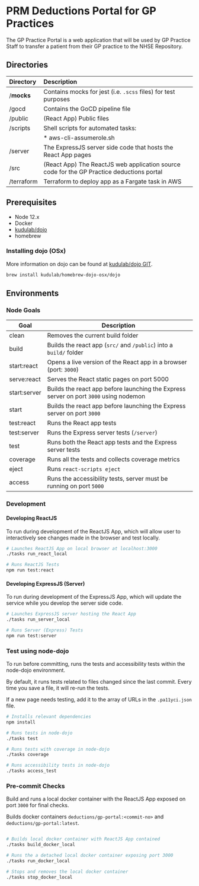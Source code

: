 # PRM Deductions Portal for GP Practices

The GP Practice Portal is a web application that will be used by GP Practice Staff to transfer a patient from 
their GP practice to the NHSE Repository.

## Directories

| Directory     | Description                                                                               | 
|:--------------|:------------------------------------------------------------------------------------------|
| /__mocks__    | Contains mocks for jest (i.e. `.scss` files) for test purposes
| /gocd         | Contains the GoCD pipeline file                                                           |
| /public       | (React App) Public files                                                                  |
| /scripts      | Shell scripts for automated tasks:                                                        |
|               |   *  aws-cli-assumerole.sh                                                                |
| /server       | The ExpressJS server side code that hosts the React App pages                             |
| /src          | (React App) The ReactJS web application source code for the GP Practice deductions portal |
| /terraform    | Terraform to deploy app as a Fargate task in AWS                                          |


## Prerequisites

* Node 12.x
* Docker
* [kudulab/dojo](https://github.com/kudulab/dojo)
* homebrew

### Installing dojo (OSx)

More information on dojo can be found at [kudulab/dojo GIT](https://github.com/kudulab/dojo).

```bash
brew install kudulab/homebrew-dojo-osx/dojo
```

## Environments

### Node Goals

| Goal          | Description                                                                           |
|---------------|---------------------------------------------------------------------------------------|
| clean         | Removes the current build folder                                                      |
| build         | Builds the react app (`src/` and `/public`) into a `build/` folder                    |
| start:react   | Opens a live version of the React app in a browser (port: `3000`)                     |
| serve:react   | Serves the React static pages on port 5000                                            |
| start:server  | Builds the react app before launching the Express server on port `3000` using nodemon |
| start         | Builds the react app before launching the Express server on port `3000`               |
| test:react    | Runs the React app tests                                                              |
| test:server   | Runs the Express server tests (`/server`)                                             |
| test          | Runs both the React app tests and the Express server tests                            |
| coverage      | Runs all the tests and collects coverage metrics                                      |
| eject         | Runs `react-scripts eject`                                                            |
| access        | Runs the accessibility tests, server must be running on port `5000`                   |

### Development


#### Developing ReactJS

To run during development of the ReactJS App, which will allow user to interactively see changes made
in the browser and test locally.

```bash
# Launches ReactJS App on local browser at localhost:3000 
./tasks run_react_local

# Runs ReactJS Tests
npm run test:react
```

#### Developing ExpressJS (Server)

To run during development of the ExpressJS App, which will update the service while you develop the server side code.

```bash
# Launches ExpressJS server hosting the React App
./tasks run_server_local

# Runs Server (Express) Tests
npm run test:server
```

### Test using node-dojo

To run before committing, runs the tests and accessibility tests within the node-dojo environment.

By default, it runs tests related to files changed since the last commit. Every time you save a file, it will re-run 
the tests.

If a new page needs testing, add it to the array of URLs in the `.pa11yci.json` file.

```bash
# Installs relevant dependencies
npm install 

# Runs tests in node-dojo 
./tasks test

# Runs tests with coverage in node-dojo 
./tasks coverage

# Runs accessibility tests in node-dojo
./tasks access_test
```

### Pre-commit Checks

Build and runs a local docker container with the ReactJS App exposed on port `3000` for final checks.

Builds docker containers `deductions/gp-portal:<commit-no>` and `deductions/gp-portal:latest`.

```bash

# Builds local docker container with ReactJS App contained 
./tasks build_docker_local

# Runs the a detached local docker container exposing port 3000
./tasks run_docker_local

# Stops and removes the local docker container
./tasks stop_docker_local
```
